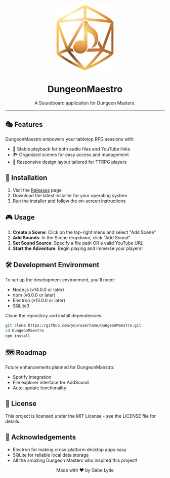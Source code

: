 <div align="center">
  <img src="assets/logo-min-gold.svg" alt="DungeonMaestro Logo" width="180"/>
  <h1>DungeonMaestro</h1>
  <p>A Soundboard application for Dungeon Masters.</p>
</div>

---

## 🎭 Features

DungeonMaestro empowers your tabletop RPG sessions with:

- 🎵 Stable playback for both audio files and YouTube links
- 🏞️ Organized scenes for easy access and management
- 📱 Responsive design layout tailored for TTRPG players

## 🚀 Installation

1. Visit the [Releases](https://github.com/GooberGabe/DungeonMaestro/releases) page
2. Download the latest installer for your operating system
3. Run the installer and follow the on-screen instructions

## 🎮 Usage

1. **Create a Scene**: Click on the top-right menu and select "Add Scene"
2. **Add Sounds**: In the Scene dropdown, click "Add Sound"
3. **Set Sound Source**: Specify a file path OR a valid YouTube URL
4. **Start the Adventure**: Begin playing and immerse your players!

## 🛠️ Development Environment

To set up the development environment, you'll need:

- Node.js (v14.0.0 or later)
- npm (v6.0.0 or later)
- Electron (v13.0.0 or later)
- SQLite3

Clone the repository and install dependencies:
```bash
git clone https://github.com/yourusername/DungeonMaestro.git
cd DungeonMaestro
npm install
```

## 🗺️ Roadmap
Future enhancements planned for DungeonMaestro:

- Spotify integration
- File explorer interface for AddSound
- Auto-update functionality

## 📜 License
This project is licensed under the MIT License - see the LICENSE file for details.

## 🙏 Acknowledgements
- Electron for making cross-platform desktop apps easy
- SQLite for reliable local data storage
- All the amazing Dungeon Masters who inspired this project!

<div align="center">
  Made with ❤️ by Gabe Lytle
</div>
